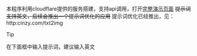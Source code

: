 本程序利用cloudflare提供的服务搭建，支持api调用，打开[完整演示页面](https://cinzy.com/txt2img)
~~提示词支持英文，后续会推出一个提示词优化的应用~~
提示词优化已经推出，见：http:cinzy.com/txt2img

> [!TIP]
> 在下面框中输入提示词，建议输入英文
> <p id=user-content-txt2img></p>

<!-- ##{"script":"<script>document.getElementById('user-content-txt2img').innerHTML='<div class=container><input type=text id=prompt value=dog rows=3 /> <a id=submit-button title=使用的是sd文生图模型！ data-umami-event=生成图片 style=cursor:pointer>开始AI生成图片</a><p></p><div class=aiimage id=image-container style=text-align:center;><div class=progress-bar style=display:none;><p></p><center>生成过程大概需要10秒</center></div></div></div>';const promptInput = document.getElementById('prompt'); const submitButton = document.getElementById('submit-button'); const imageContainer = document.getElementById('image-container'); const progressBar = document.querySelector('.progress-bar'); const progressBarInner = progressBar.querySelector('.progress-bar-inner'); submitButton.addEventListener('click', async () => { console.log('abc'); const prompt = promptInput.value; progressBar.style.display = 'block'; const requestBody = { content: prompt, }; const response = await fetch('https://cinzy.com/txt2img/'+prompt, { method: 'POST', headers: { 'Content-Type': 'application/json', }, body: JSON.stringify(requestBody), }); if (response.ok) { console.log(response); const imageBlob = await response.blob(); const imageUrl = URL.createObjectURL(imageBlob); const image = document.createElement('img'); image.src = imageUrl; imageContainer.insertBefore(image, imageContainer.children[1]); progressBar.style.display = 'none'; } else { alert('Error generating image'); } });</script>","style":"<style>.container{max-width:100%;margin:10px 10px 10px 10px;padding: 10px;}.aiimage {  width: 380px;max-width: 380px;border-radius: 8px;}.aiimage img {  max-width: 380px;max-height: 380px;border-radius: 8px;box-shadow: 0 0 15px #aaaaaa;}.progress-bar {  width: 380px;max-width: 380px;height: 380px;max-height: 380px;margin: auto;border-radius: 8px;overflow: hidden;color:  #FFFFFF;background-color: #aaaaaa;box-shadow: 0 0 15px #aaaaaa;margin: auto;position: relative;animation: move 1s infinite alternate;}@keyframes move {0% {top: 0;}  100% {top: calc(20px);}}</style>"}## -->